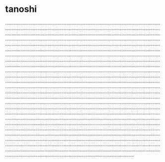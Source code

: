 # tanoshi

...................................................................................................................................................................................................................................................................................................................................................................................................................................................................................................................................................................................................................................................................................................................................................................................................................................................................................................................................................................................................................................................................................................................................................................................................................................................................................................................................................................................................................................................................................................................................................................................................................................................................................................................................................................................................................................................................................................................................................................................................................................................................................................................................................................................................................................................................................................................................................................................................................................................................................................................................................................................................................................................................................................................................................................................................................................................................................................................................................................................................................................................................................................................................................................................................................................................................................................................................
